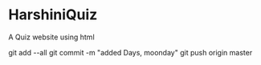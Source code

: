 # HarshiniQuiz
A Quiz website using html

git add --all
git commit -m "added Days, moonday"
git push origin master
